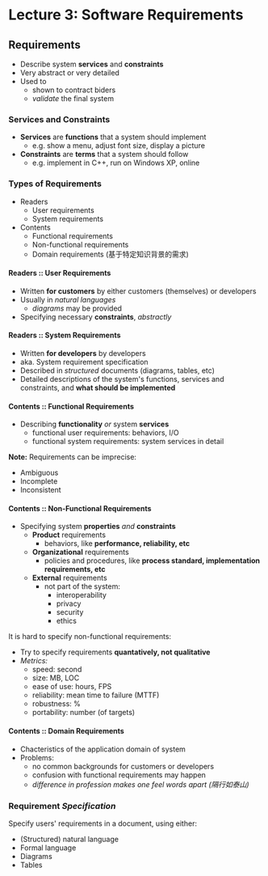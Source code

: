 # Lecture 3: Software Requirements

## Requirements

- Describe system **services** and **constraints**
- Very abstract or very detailed
- Used to
  - shown to contract biders
  - _validate_ the final system

### Services and Constraints

- **Services** are **functions** that a system should implement
  - e.g. show a menu, adjust font size, display a picture
- **Constraints** are **terms** that a system should follow
  - e.g. implement in C++, run on Windows XP, online

### Types of Requirements

- Readers
  - User requirements
  - System requirements
- Contents
  - Functional requirements
  - Non-functional requirements
  - Domain requirements (基于特定知识背景的需求)

#### Readers :: User Requirements

- Written **for customers** by either customers (themselves) or developers
- Usually in _natural languages_
  - _diagrams_ may be provided
- Specifying necessary **constraints**, _abstractly_

#### Readers :: System Requirements

- Written **for developers** by developers
- aka. System requirement specification
- Described in _structured_ documents (diagrams, tables, etc)
- Detailed descriptions of the system's functions, services and constraints, and **what should be implemented**

#### Contents :: Functional Requirements

- Describing **functionality** _or_ system **services**
  - functional user requirements: behaviors, I/O
  - functional system requirements: system services in detail

**Note:** Requirements can be imprecise:

- Ambiguous
- Incomplete
- Inconsistent

#### Contents :: Non-Functional Requirements

- Specifying system **properties** _and_ **constraints**
  - **Product** requirements
    - behaviors, like **performance, reliability, etc**
  - **Organizational** requirements
    - policies and procedures, like **process standard, implementation requirements, etc**
  - **External** requirements
    - not part of the system:
      - interoperability
      - privacy
      - security
      - ethics

It is hard to specify non-functional requirements:

- Try to specify requirements **quantatively, not qualitative**
- _Metrics:_
  - speed: second
  - size: MB, LOC
  - ease of use: hours, FPS
  - reliability: mean time to failure (MTTF)
  - robustness: %
  - portability: number (of targets)

#### Contents :: Domain Requirements

- Chacteristics of the application domain of system
- Problems:
  - no common backgrounds for customers or developers
  - confusion with functional requirements may happen
  - _difference in profession makes one feel words apart (隔行如泰山)_

### Requirement _Specification_

Specify users' requirements in a document, using either:

- (Structured) natural language
- Formal language
- Diagrams
- Tables
